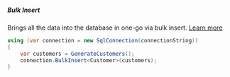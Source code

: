 <h5 class="center code-title">Bulk Insert</h5>

Brings all the data into the database in one-go via bulk insert. [Learn more](/operation/bulkinsert)

```csharp
using (var connection = new SqlConnection(connectionString))
{
    var customers = GenerateCustomers();
    connection.BulkInsert<Customer>(customers);
}
```
